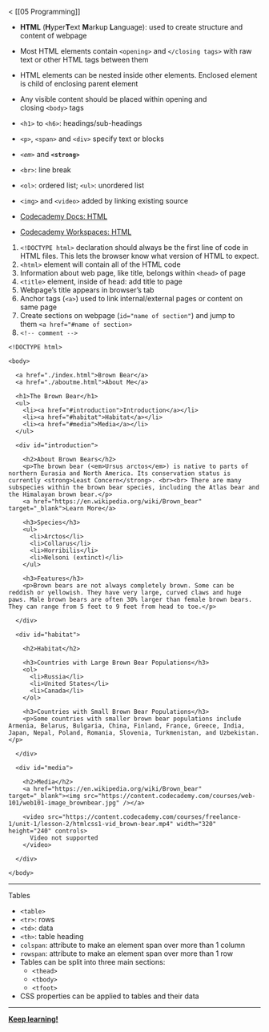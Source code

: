 < [[05 Programming]]

- **HTML** (**H**yper**T**ext **M**arkup **L**anguage): used to create structure and content of webpage
- Most HTML elements contain `<opening>` and `</closing tags>` with raw text or other HTML tags between them
- HTML elements can be nested inside other elements. Enclosed element is child of enclosing parent element
- Any visible content should be placed within opening and closing `<body>` tags
- `<h1>` to `<h6>`: headings/sub-headings
- `<p>`, `<span>` and `<div>` specify text or blocks
- *`<em>`* and **`<strong>`**
- `<br>`: line break
- `<ol>`: ordered list; `<ul>`: unordered list
- `<img>` and `<video>` added by linking existing source

- [Codecademy Docs: HTML](https://www.codecademy.com/resources/docs/html)
- [Codecademy Workspaces: HTML](https://www.codecademy.com/workspaces/new)

1. `<!DOCTYPE html>` declaration should always be the first line of code in HTML files. This lets the browser know what version of HTML to expect.
2. `<html>` element will contain all of the HTML code
3. Information about web page, like title, belongs within `<head>` of page
4. `<title>` element, inside of head: add title to page
5. Webpage’s title appears in browser’s tab
6. Anchor tags (`<a>`) used to link internal/external pages or content on same page
7. Create sections on webpage (`id="name of section"`) and jump to them `<a href="#name of section>`
10. `<!-- comment -->`

```
<!DOCTYPE html>

<body>

  <a href="./index.html">Brown Bear</a>
  <a href="./aboutme.html">About Me</a>

  <h1>The Brown Bear</h1>
  <ul>
    <li><a href="#introduction">Introduction</a></li>
    <li><a href="#habitat">Habitat</a></li>
    <li><a href="#media">Media</a></li>
  </ul>
  
  <div id="introduction">

    <h2>About Brown Bears</h2>
    <p>The brown bear (<em>Ursus arctos</em>) is native to parts of northern Eurasia and North America. Its conservation status is currently <strong>Least Concern</strong>. <br><br> There are many subspecies within the brown bear species, including the Atlas bear and the Himalayan brown bear.</p>
    <a href="https://en.wikipedia.org/wiki/Brown_bear" target="_blank">Learn More</a>

    <h3>Species</h3>
    <ul>
      <li>Arctos</li>
      <li>Collarus</li>
      <li>Horribilis</li>
      <li>Nelsoni (extinct)</li>
    </ul>

    <h3>Features</h3>
    <p>Brown bears are not always completely brown. Some can be reddish or yellowish. They have very large, curved claws and huge paws. Male brown bears are often 30% larger than female brown bears. They can range from 5 feet to 9 feet from head to toe.</p>

  </div>

  <div id="habitat">

    <h2>Habitat</h2>

    <h3>Countries with Large Brown Bear Populations</h3>
    <ol>
      <li>Russia</li>
      <li>United States</li>
      <li>Canada</li>
    </ol>
    
    <h3>Countries with Small Brown Bear Populations</h3>
    <p>Some countries with smaller brown bear populations include Armenia, Belarus, Bulgaria, China, Finland, France, Greece, India, Japan, Nepal, Poland, Romania, Slovenia, Turkmenistan, and Uzbekistan.</p>

  </div>

  <div id="media">

    <h2>Media</h2>
    <a href="https://en.wikipedia.org/wiki/Brown_bear" target="_blank"><img src="https://content.codecademy.com/courses/web-101/web101-image_brownbear.jpg" /></a>
    
    <video src="https://content.codecademy.com/courses/freelance-1/unit-1/lesson-2/htmlcss1-vid_brown-bear.mp4" width="320" height="240" controls>
      Video not supported
    </video>

  </div>

</body>
```

___
Tables

- `<table>`
- `<tr>`: rows
- `<td>`: data
- `<th>`: table heading
- `colspan`: attribute to make an element span over more than  1 column
- `rowspan`: attribute to make an element span over more than  1 row
- Tables can be split into three main sections:
	- `<thead>`
	- `<tbody>`
	- `<tfoot>`
- CSS properties can be applied to tables and their data
___

**[Keep learning!](https://www.codecademy.com/enrolled/courses/learn-html)**
